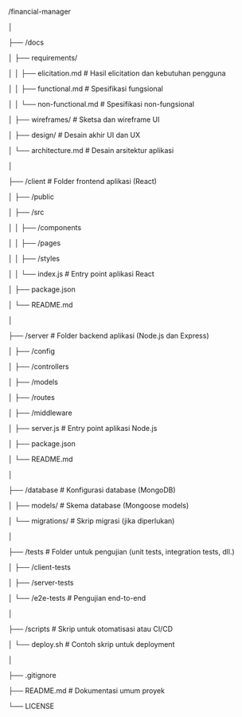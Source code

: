 /financial-manager


│


├── /docs


│   ├── requirements/


│   │   ├── elicitation.md      # Hasil elicitation dan kebutuhan pengguna


│   │   ├── functional.md       # Spesifikasi fungsional


│   │   └── non-functional.md   # Spesifikasi non-fungsional


│   ├── wireframes/             # Sketsa dan wireframe UI


│   ├── design/                 # Desain akhir UI dan UX


│   └── architecture.md         # Desain arsitektur aplikasi


│


├── /client                     # Folder frontend aplikasi (React)


│   ├── /public


│   ├── /src


│   │   ├── /components


│   │   ├── /pages


│   │   ├── /styles


│   │   └── index.js            # Entry point aplikasi React


│   ├── package.json


│   └── README.md


│


├── /server                     # Folder backend aplikasi (Node.js dan Express)


│   ├── /config


│   ├── /controllers


│   ├── /models


│   ├── /routes


│   ├── /middleware


│   ├── server.js               # Entry point aplikasi Node.js


│   ├── package.json


│   └── README.md


│


├── /database                   # Konfigurasi database (MongoDB)


│   ├── models/                 # Skema database (Mongoose models)


│   └── migrations/             # Skrip migrasi (jika diperlukan)


│


├── /tests                      # Folder untuk pengujian (unit tests, integration tests, dll.)


│   ├── /client-tests


│   ├── /server-tests


│   └── /e2e-tests              # Pengujian end-to-end


│


├── /scripts                    # Skrip untuk otomatisasi atau CI/CD


│   └── deploy.sh               # Contoh skrip untuk deployment


│


├── .gitignore


├── README.md                   # Dokumentasi umum proyek


└── LICENSE
